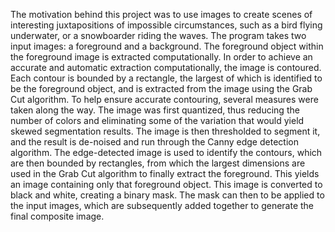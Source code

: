 The motivation behind this project was to use images to create scenes of interesting juxtapositions of impossible circumstances, such as a bird flying underwater, or a snowboarder riding the waves. The program takes two input images: a foreground and a background. The foreground object within the foreground image is extracted computationally. In order to achieve an accurate and automatic extraction computationally, the image is contoured. Each contour is bounded by a rectangle, the largest of which is identified to be the foreground object, and is extracted from the image using the Grab Cut algorithm. To help ensure accurate contouring, several measures were taken along the way.
The image was first quantized, thus reducing the number of colors and eliminating some of the variation that would yield skewed segmentation results. The image is then thresholded to segment it, and the result is de-noised and run through the Canny edge detection algorithm. The edge-detected image is used to identify the contours, which are then bounded by rectangles, from which the largest dimensions are used in the Grab Cut algorithm to finally extract the foreground. This yields an image containing only that foreground object. This image is converted to black and white, creating a binary mask. The mask can then to be applied to the input images, which are subsequently added together to generate the final composite image.
